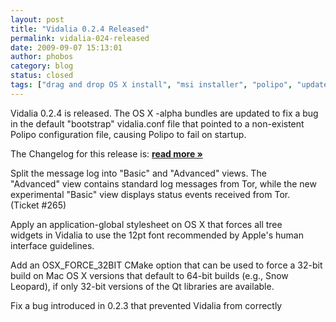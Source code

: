 ```yaml
---
layout: post
title: "Vidalia 0.2.4 Released"
permalink: vidalia-024-released
date: 2009-09-07 15:13:01
author: phobos
category: blog
status: closed
tags: ["drag and drop OS X install", "msi installer", "polipo", "updated packages", "vidalia releases"]
---
```


Vidalia 0.2.4 is released. The OS X -alpha bundles are updated to fix a bug in the default "bootstrap" vidalia.conf file that pointed to a non-existent Polipo configuration file, causing Polipo to fail on startup.

The Changelog for this release is: [**read more »**](https://blog.torproject.org/blog/vidalia-024-released)

Split the message log into "Basic" and "Advanced" views. The  
 "Advanced" view contains standard log messages from Tor, while the new  
 experimental "Basic" view displays status events received from Tor.  
 (Ticket \#265)

Apply an application-global stylesheet on OS X that forces all tree  
 widgets in Vidalia to use the 12pt font recommended by Apple's human  
 interface guidelines.

Add an OSX\_FORCE\_32BIT CMake option that can be used to force a 32-bit  
 build on Mac OS X versions that default to 64-bit builds (e.g., Snow  
 Leopard), if only 32-bit versions of the Qt libraries are available.

Fix a bug introduced in 0.2.3 that prevented Vidalia from correctly  

